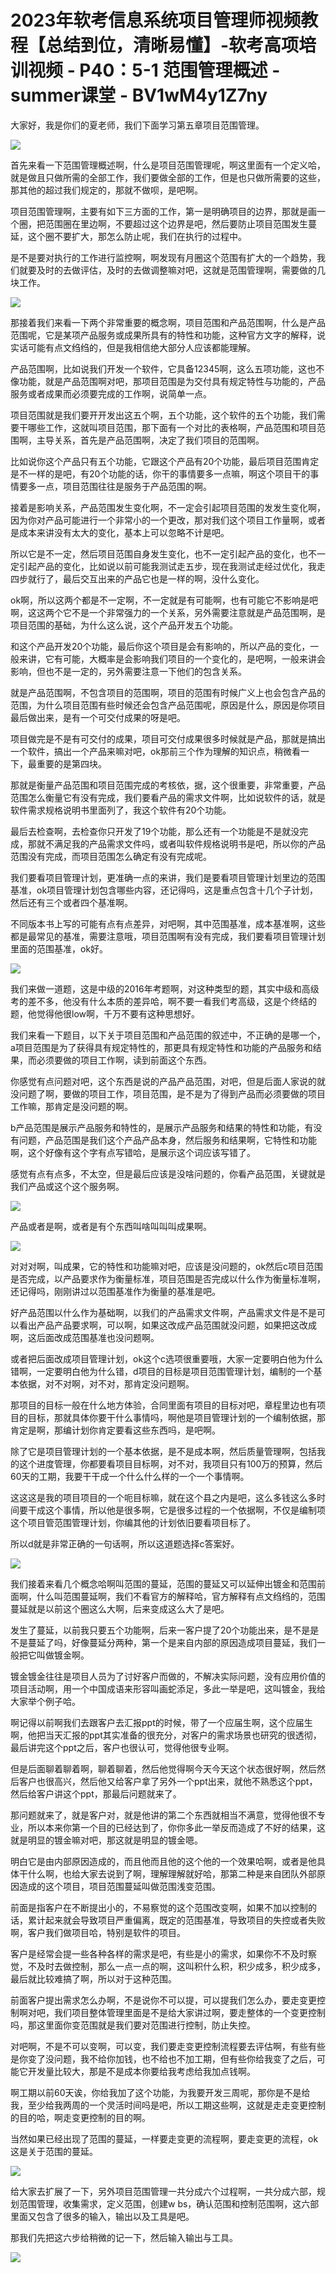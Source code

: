 # 2023年软考信息系统项目管理师视频教程【总结到位，清晰易懂】-软考高项培训视频 - P40：5-1 范围管理概述 - summer课堂 - BV1wM4y1Z7ny

大家好，我是你们的夏老师，我们下面学习第五章项目范围管理。

![](img/ead5864c2b58e98cd6fd385df0ba58fd_1.png)

首先来看一下范围管理概述啊，什么是项目范围管理呢，啊这里面有一个定义哈，就是做且只做所需的全部工作，我们要做全部的工作，但是也只做所需要的这些，那其他的超过我们规定的，那就不做呗，是吧啊。

项目范围管理啊，主要有如下三方面的工作，第一是明确项目的边界，那就是画一个圈，把范围圈在里边啊，不要超过这个边界是吧，然后要防止项目范围发生蔓延，这个圈不要扩大，那怎么防止呢，我们在执行的过程中。

是不是要对执行的工作进行监控啊，啊发现有月圈这个范围有扩大的一个趋势，我们就要及时的去做评估，及时的去做调整嘛对吧，这就是范围管理啊，需要做的几块工作。



![](img/ead5864c2b58e98cd6fd385df0ba58fd_3.png)

那接着我们来看一下两个非常重要的概念啊，项目范围和产品范围啊，什么是产品范围呢，它是某项产品服务或成果所具有的特性和功能，这种官方文字的解释，说实话可能有点文绉绉的，但是我相信绝大部分人应该都能理解。

产品范围啊，比如说我们开发一个软件，它具备12345啊，这么五项功能，这也不像功能，就是产品范围啊对吧，那项目范围是为交付具有规定特性与功能的，产品服务或者成果而必须要完成的工作啊，说简单一点。

项目范围就是我们要开开发出这五个啊，五个功能，这个软件的五个功能，我们需要干哪些工作，这就叫项目范围，那下面有一个对比的表格啊，产品范围和项目范围啊，主导关系，首先是产品范围啊，决定了我们项目的范围啊。

比如说你这个产品只有五个功能，它跟这个产品有20个功能，最后项目范围肯定是不一样的是吧，有20个功能的话，你干的事情要多一点嘛，啊这个项目干的事情要多一点，项目范围往往是服务于产品范围的啊。

接着是影响关系，产品范围发生变化啊，不一定会引起项目范围的发发生变化啊，因为你对产品可能进行一个非常小的一个更改，那对我们这个项目工作量啊，或者是成本来讲没有太大的变化，基本上可以忽略不计是吧。

所以它是不一定，然后项目范围自身发生变化，也不一定引起产品的变化，也不一定引起产品的变化，比如说以前可能我测试走五步，现在我测试走经过优化，我走四步就行了，最后交互出来的产品它也是一样的啊，没什么变化。

ok啊，所以这两个都是不一定啊，不一定就是有可能啊，也有可能它不影响是吧啊，这这两个它不是一个非常强力的一个关系，另外需要注意就是产品范围啊，是项目范围的基础，为什么这么说，这个产品开发五个功能。

和这个产品开发20个功能，最后你这个项目是会有影响的，所以产品的变化，一般来讲，它有可能，大概率是会影响我们项目的一个变化的，是吧啊，一般来讲会影响，但也不是一定的，另外需要注意一下他们的包含关系。

就是产品范围啊，不包含项目的范围啊，项目的范围有时候广义上也会包含产品的范围，为什么项目范围有些时候还会包含产品范围呢，原因是什么，原因是你项目最后做出来，是有一个可交付成果的呀是吧。

项目做完是不是有可交付的成果，项目可交付成果很多时候就是产品，那就是搞出一个软件，搞出一个产品来嘛对吧，ok那前三个作为理解的知识点，稍微看一下，最重要的是第四块。

那就是衡量产品范围和项目范围完成的考核依，据，这个很重要，非常重要，产品范围怎么衡量它有没有完成，我们要看产品的需求文件啊，比如说软件的话，就是软件需求规格说明书里面列了，我这个软件有20个功能。

最后去检查啊，去检查你只开发了19个功能，那么还有一个功能是不是就没完成，那就不满足我的产品需求文件吗，或者叫软件规格说明书是吧，所以你的产品范围没有完成，而项目范围怎么确定有没有完成呢。

我们要看项目管理计划，更准确一点的来讲，我们是要看项目管理计划里边的范围基准，ok项目管理计划包含哪些内容，还记得吗，这是重点包含十几个子计划，然后还有三个或者四个基准啊。

不同版本书上写的可能有点有点差异，对吧啊，其中范围基准，成本基准啊，这些都是最常见的基准，需要注意哦，项目范围啊有没有完成，我们要看项目管理计划里面的范围基准，ok好。



![](img/ead5864c2b58e98cd6fd385df0ba58fd_5.png)

我们来做一道题，这是中级的2016年考题啊，对这种类型的题，其实中级和高级考的差不多，他没有什么本质的差异哈，啊不要一看我们考高级，这是个终结的题，他觉得他很low啊，千万不要有这种思想好。

我们来看一下题目，以下关于项目范围和产品范围的叙述中，不正确的是哪一个，a项目范围是为了获得具有规定特性的，那更具有规定特性和功能的产品服务和结果，而必须要做的项目工作啊，读到前面这个东西。

你感觉有点问题对吧，这个东西是说的产品产品范围，对吧，但是后面人家说的就没问题了啊，要做的项目工作，项目范围，是不是为了得到产品而必须要做的项目工作嘛，那肯定是没问题的啊。

b产品范围是展示产品服务和特性的，是展示产品服务和结果的特性和功能，有没有问题，产品范围是我们这个产品产品本身，然后服务和结果啊，它特性和功能啊，这个好像有这个字有点写错哈，是展示这个词应该写错了。

感觉有点有点多，不太空，但是最后应该是没啥问题的，你看产品范围，关键就是我们产品或这个这个服务啊。

![](img/ead5864c2b58e98cd6fd385df0ba58fd_7.png)

产品或者是啊，或者是有个东西叫啥叫叫叫成果啊。

![](img/ead5864c2b58e98cd6fd385df0ba58fd_9.png)

对对对啊，叫成果，它的特性和功能嘛对吧，应该是没问题的，ok然后c项目范围是否完成，以产品要求作为衡量标准，项目范围是否完成以什么作为衡量标准啊，还记得吗，刚刚讲过以范围基准作为衡量的基准是吧。

好产品范围以什么作为基础啊，以我们的产品需求文件啊，产品需求文件是不是可以看出产品产品要求啊，可以啊，如果这改成产品范围就没问题，如果把这改成啊，这后面改成范围基准也没问题啊。

或者把后面改成项目管理计划，ok这个c选项很重要哦，大家一定要明白他为什么错啊，一定要明白他为什么错，d项目的目标是项目范围管理计划，编制的一个基本依据，对不对啊，对不对，那肯定没问题啊。

那项目的目标一般在什么地方体验，合同里面有项目的目标对吧，章程里边也有项目的目标，那就具体你要干什么事情吗，啊他是项目管理计划的一个编制依据，那肯定是啊，那编计划你肯定要看这些东西吗，是吧啊。

除了它是项目管理计划的一个基本依据，是不是成本啊，然后质量管理啊，包括我的这个进度管理，你都要看项目目标啊，对不对，我项目只有100万的预算，然后60天的工期，我要干干成一个什么什么样的一个一个事情啊。

这这这是我的项目项目的一个呃目标嘛，就在这个县之内是吧，这么多钱这么多时间要干成这个事情，所以他是很多啊，它是很多过程的一个依据啊，不仅是编制项这个项目管范围管理计划，你编其他的计划依旧要看项目标了。

所以d就是非常正确的一句话啊，所以这道题选择c答案好。

![](img/ead5864c2b58e98cd6fd385df0ba58fd_11.png)

我们接着来看几个概念哈啊叫范围的蔓延，范围的蔓延又可以延伸出镀金和范围前面啊，什么叫范围蔓延啊，我们不看官方的解释哈，官方解释有点文绉绉的，范围蔓延就是以前这个圈这么大啊，后来变成这么大了是吧。

发生了蔓延，以前我只要五个功能啊，后来一客户提了20个功能出来，是不是是不是蔓延了吗，好像蔓延分两种，第一个是来自内部的原因造成项目蔓延，我们一般把它叫做镀金啊。

镀金镀金往往是项目人员为了讨好客户而做的，不解决实际问题，没有应用价值的项目活动啊，用一个中国成语来形容叫画蛇添足，多此一举是吧，这叫镀金，我给大家举个例子哈。

啊记得以前啊我们去跟客户去汇报ppt的时候，带了一个应届生啊，这个应届生啊，他把当天汇报的ppt其实准备的很充分，对客户的需求场景也研究的很透彻，最后讲完这个ppt之后，客户也很认可，觉得他很专业啊。

但是后面聊着聊着啊，聊着聊着，然后他觉得啊今天今天这个状态很好啊，然后然后客户也很高兴，然后他又给客户拿了另外一个ppt出来，就他不熟悉这个ppt，然后给客户讲这个ppt，那最后问题就来了。

那问题就来了，就是客户对，就是他讲的第二个东西就相当不满意，觉得他很不专业，所以本来你第一个目的已经达到了，你你多此一举反而造成了不好的结果，这就是明显的镀金嘛对吧，那这就是明显的镀金嗯。

明白它是由内部原因造成的，而且他而且他的这个他的一个效果哈啊，或者是他具体干什么啊，也给大家去说到了啊，理解理解就好哈，那第二种是来自团队外部原因造成的这个项目，项目范围蔓延叫做范围浅变范围。

前面是指客户在不断提出小的，不易察觉的这个范围改变啊，如果不加以控制的话，累计起来就会导致项目严重偏离，既定的范围基准，导致项目的失控或者失败啊，客户我们做项目哈，特别是软件的项目。

客户是经常会提一些各种各样的需求是吧，有些是小的需求，如果你不不及时察觉，不及时去做控制，那么一点一点的啊，这叫积什么积，积少成多，积少成多，最后就比较难搞了啊，所以对于这种范围。

前面客户提出需求怎么办啊，不是说你不可以提，可以提我们怎么办，要走变更控制啊对吧，我们项目整体管理里面是不是给大家讲过啊，要走整体的一个变更控制吗，那这里面你变范围就是我们要对范围进行控制，防止失控。

对吧啊，不是不可以变啊，可以变，我们要走变更控制流程要去评估啊，有些有些是你变了没问题，我不给你加钱，也不给也不加工期，但有些你给我变了之后，可能它开发量比较大，那是不是成本你要给我考虑给我加点钱啊。

啊工期以前60天诶，你给我加了这个功能，为我要开发三周呢，那你是不是给我，至少给我两周的一个灵活时间吗是吧，所以工期这些啊，这就是走走变更控制的目的哈，啊走变更控制的目的啊。

当然如果已经出现了范围的蔓延，一样要走变更的流程啊，要走变更的流程，ok这是关于范围的蔓延。

![](img/ead5864c2b58e98cd6fd385df0ba58fd_13.png)

给大家去扩展了一下，另外项目范围管理一共分成六个过程啊，一共分成六部，规划范围管理，收集需求，定义范围，创建w bs，确认范围和控制范围啊，这六部里面又包含了很多的输入，输出以及工具是吧。

那我们先把这六步给稍微的记一下，然后输入输出与工具。

![](img/ead5864c2b58e98cd6fd385df0ba58fd_15.png)